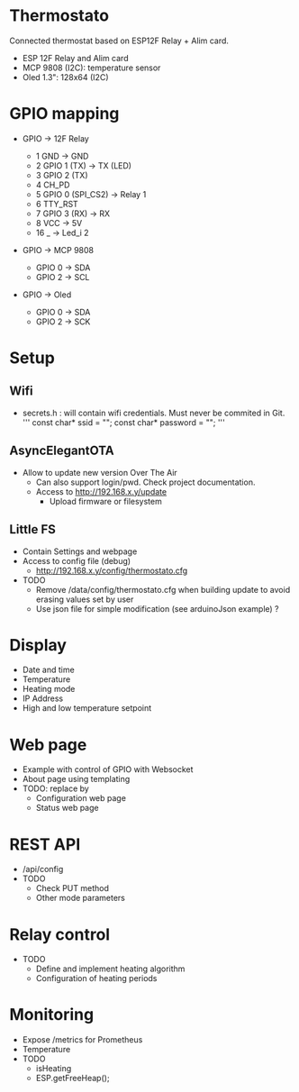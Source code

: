 # Thermostato
Connected thermostat based on ESP12F Relay + Alim card.

- ESP 12F Relay and Alim card
- MCP 9808 (I2C): temperature sensor
- Oled 1.3": 128x64 (I2C)

# GPIO mapping
- GPIO -> 12F Relay
  - 1 GND -> GND
  - 2 GPIO 1 (TX) -> TX (LED)
  - 3 GPIO 2 (TX)
  - 4 CH_PD
  - 5 GPIO 0 (SPI_CS2) -> Relay 1
  - 6 TTY_RST
  - 7 GPIO 3 (RX) -> RX
  - 8 VCC -> 5V
  - 16 _ -> Led_i 2

- GPIO -> MCP 9808
  - GPIO 0 -> SDA
  - GPIO 2 -> SCL

- GPIO -> Oled
  - GPIO 0 -> SDA
  - GPIO 2 -> SCK

# Setup
## Wifi
- secrets.h : will contain wifi credentials. Must never be commited in Git.
'''
const char* ssid = "";
const char* password = "";
'''

## AsyncElegantOTA
- Allow to update new version Over The Air
  - Can also support login/pwd. Check project documentation.
  - Access to http://192.168.x.y/update
    - Upload firmware or filesystem


## Little FS
- Contain Settings and webpage
- Access to config file (debug)
  - http://192.168.x.y/config/thermostato.cfg
- TODO
  - Remove /data/config/thermostato.cfg when building update to avoid erasing values set by user
  - Use json file for simple modification (see arduinoJson example) ?

# Display
- Date and time
- Temperature
- Heating mode
- IP Address
- High and low temperature setpoint

# Web page
- Example with control of GPIO with Websocket
- About page using templating
- TODO: replace by
  - Configuration web page
  - Status web page

# REST API
- /api/config
- TODO
  - Check PUT method
  - Other mode parameters

# Relay control
- TODO
  - Define and implement heating algorithm
  - Configuration of heating periods

# Monitoring
  - Expose /metrics for Prometheus
  - Temperature
  - TODO
    - isHeating
    - ESP.getFreeHeap();
